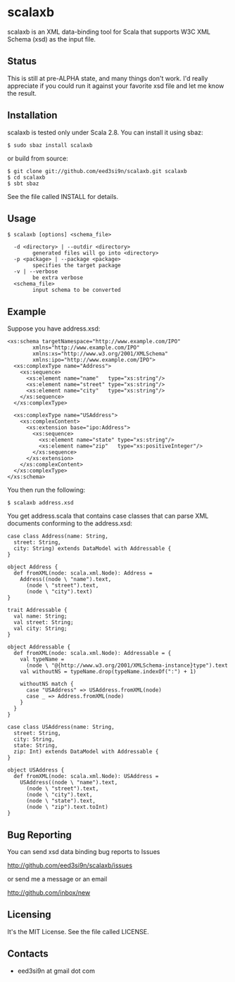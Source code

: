 scalaxb
=======

scalaxb is an XML data-binding tool for Scala that supports W3C XML 
Schema (xsd) as the input file.

Status
------

This is still at pre-ALPHA state, and many things don't work.
I'd really appreciate if you could run it against your favorite xsd
file and let me know the result.

Installation
------------

scalaxb is tested only under Scala 2.8. You can install it using sbaz:

    $ sudo sbaz install scalaxb

or build from source:

    $ git clone git://github.com/eed3si9n/scalaxb.git scalaxb
    $ cd scalaxb
    $ sbt sbaz

See the file called INSTALL for details.

Usage
-----

    $ scalaxb [options] <schema_file>

      -d <directory> | --outdir <directory>
            generated files will go into <directory>
      -p <package> | --package <package>
            specifies the target package
      -v | --verbose
            be extra verbose
      <schema_file>
            input schema to be converted

Example
-------

Suppose you have address.xsd:

    <xs:schema targetNamespace="http://www.example.com/IPO"
            xmlns="http://www.example.com/IPO"
            xmlns:xs="http://www.w3.org/2001/XMLSchema"
            xmlns:ipo="http://www.example.com/IPO">
      <xs:complexType name="Address">
        <xs:sequence>
          <xs:element name="name"   type="xs:string"/>
          <xs:element name="street" type="xs:string"/>
          <xs:element name="city"   type="xs:string"/>
        </xs:sequence>
      </xs:complexType>

      <xs:complexType name="USAddress">
        <xs:complexContent>
          <xs:extension base="ipo:Address">
            <xs:sequence>
              <xs:element name="state" type="xs:string"/>
              <xs:element name="zip"   type="xs:positiveInteger"/>
            </xs:sequence>
          </xs:extension>
        </xs:complexContent>
      </xs:complexType>
    </xs:schema>

You then run the following:

    $ scalaxb address.xsd
  
You get address.scala that contains case classes that can parse XML 
documents conforming to the address.xsd:

    case class Address(name: String,
      street: String,
      city: String) extends DataModel with Addressable {
    }

    object Address {
      def fromXML(node: scala.xml.Node): Address =
        Address((node \ "name").text,
          (node \ "street").text,
          (node \ "city").text) 
    }

    trait Addressable {
      val name: String;
      val street: String;
      val city: String;
    }

    object Addressable {
      def fromXML(node: scala.xml.Node): Addressable = {
        val typeName = 
          (node \ "@{http://www.w3.org/2001/XMLSchema-instance}type").text    
        val withoutNS = typeName.drop(typeName.indexOf(":") + 1)
    
        withoutNS match {
          case "USAddress" => USAddress.fromXML(node)
          case _ => Address.fromXML(node)
        }
      }
    }

    case class USAddress(name: String,
      street: String,
      city: String,
      state: String,
      zip: Int) extends DataModel with Addressable {
    }

    object USAddress {
      def fromXML(node: scala.xml.Node): USAddress =
        USAddress((node \ "name").text,
          (node \ "street").text,
          (node \ "city").text,
          (node \ "state").text,
          (node \ "zip").text.toInt) 
    }

Bug Reporting
-------------

You can send xsd data binding bug reports to Issues

  http://github.com/eed3si9n/scalaxb/issues
  
or send me a message or an email

  http://github.com/inbox/new

Licensing
---------

It's the MIT License. See the file called LICENSE.
     
Contacts
--------

- eed3si9n at gmail dot com
